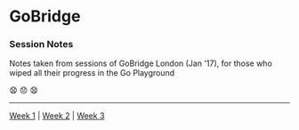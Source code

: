 # GoBridge

### Session Notes

Notes taken from sessions of GoBridge London (Jan '17), for those who wiped all their progress in the Go Playground

:anguished: :disappointed: :anguished:

---

[Week 1](week-1) | [Week 2](week-2) | [Week 3](week-3)
